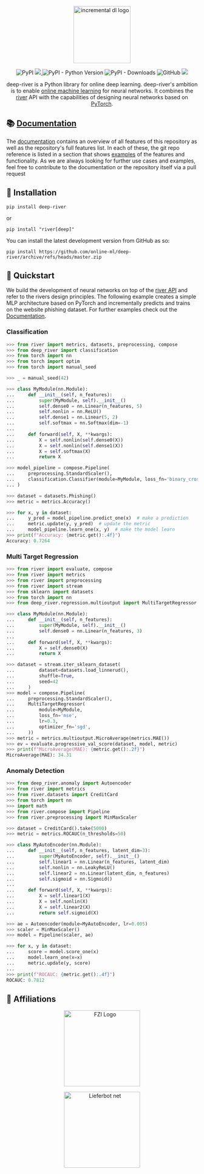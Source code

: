 <p align="center">
  <img height="150px" src="https://raw.githubusercontent.com/online-ml/deep-river/master/docs/img/logo.png" alt="incremental dl logo">
</p>
<p align="center">
    <img alt="PyPI" src="https://img.shields.io/pypi/v/deep-river">
    <a href="https://codecov.io/gh/online-ml/deep-river" > 
        <img src="https://codecov.io/gh/online-ml/deep-river/branch/master/graph/badge.svg?token=ZKUIISZAYA"/> 
    </a>
    <img alt="PyPI - Python Version" src="https://img.shields.io/pypi/pyversions/deep-river">
    <img alt="PyPI - Downloads" src="https://img.shields.io/pypi/dm/deep-river">
    <img alt="GitHub" src="https://img.shields.io/github/license/online-ml/deep-river">
    <a href="https://joss.theoj.org/papers/6a76784f55e8b041d71a7fa776eb386a"><img src="https://joss.theoj.org/papers/6a76784f55e8b041d71a7fa776eb386a/status.svg"></a>
</p>
<p align="center">
    deep-river is a Python library for online deep learning.
    deep-river's ambition is to enable <a href="https://www.wikiwand.com/en/Online_machine_learning">online machine learning</a> for neural networks.
    It combines the <a href="https://www.riverml.xyz">river</a> API with the capabilities of designing neural networks based on <a href="https://pytorch.org">PyTorch</a>.
</p>

## 📚 [Documentation](https://online-ml.github.io/deep-river/)
The [documentation](https://online-ml.github.io/deep-river/) contains an overview of all features of this repository as well as the repository's full features list. 
In each of these, the git repo reference is listed in a section that shows [examples](https://github.com/online-ml/deep-river/blob/master/docs/examples) of the features and functionality.
As we are always looking for further use cases and examples, feel free to contribute to the documentation or the repository itself via a pull request

## 💈 Installation

```shell
pip install deep-river
```
or
```shell
pip install "river[deep]"
```
You can install the latest development version from GitHub as so:

```shell
pip install https://github.com/online-ml/deep-river/archive/refs/heads/master.zip
```

## 🍫 Quickstart

We build the development of neural networks on top of the <a href="https://www.riverml.xyz">river API</a> and refer to the rivers design principles.
The following example creates a simple MLP architecture based on PyTorch and incrementally predicts and trains on the website phishing dataset.
For further examples check out the <a href="https://online-ml.github.io/deep-river">Documentation</a>.

### Classification

```python
>>> from river import metrics, datasets, preprocessing, compose
>>> from deep_river import classification
>>> from torch import nn
>>> from torch import optim
>>> from torch import manual_seed

>>> _ = manual_seed(42)

>>> class MyModule(nn.Module):
...     def __init__(self, n_features):
...         super(MyModule, self).__init__()
...         self.dense0 = nn.Linear(n_features, 5)
...         self.nonlin = nn.ReLU()
...         self.dense1 = nn.Linear(5, 2)
...         self.softmax = nn.Softmax(dim=-1)
...
...     def forward(self, X, **kwargs):
...         X = self.nonlin(self.dense0(X))
...         X = self.nonlin(self.dense1(X))
...         X = self.softmax(X)
...         return X

>>> model_pipeline = compose.Pipeline(
...     preprocessing.StandardScaler(),
...     classification.Classifier(module=MyModule, loss_fn='binary_cross_entropy', optimizer_fn='adam')
... )

>>> dataset = datasets.Phishing()
>>> metric = metrics.Accuracy()

>>> for x, y in dataset:
...     y_pred = model_pipeline.predict_one(x)  # make a prediction
...     metric.update(y, y_pred)  # update the metric
...     model_pipeline.learn_one(x, y)  # make the model learn
>>> print(f"Accuracy: {metric.get():.4f}")
Accuracy: 0.7264

```
### Multi Target Regression 
```python
>>> from river import evaluate, compose
>>> from river import metrics
>>> from river import preprocessing
>>> from river import stream
>>> from sklearn import datasets
>>> from torch import nn
>>> from deep_river.regression.multioutput import MultiTargetRegressor

>>> class MyModule(nn.Module):
...     def __init__(self, n_features):
...         super(MyModule, self).__init__()
...         self.dense0 = nn.Linear(n_features, 3)
...
...     def forward(self, X, **kwargs):
...         X = self.dense0(X)
...         return X

>>> dataset = stream.iter_sklearn_dataset(
...         dataset=datasets.load_linnerud(),
...         shuffle=True,
...         seed=42
...     )
>>> model = compose.Pipeline(
...     preprocessing.StandardScaler(),
...     MultiTargetRegressor(
...         module=MyModule,
...         loss_fn='mse',
...         lr=0.3,
...         optimizer_fn='sgd',
...     ))
>>> metric = metrics.multioutput.MicroAverage(metrics.MAE())
>>> ev = evaluate.progressive_val_score(dataset, model, metric)
>>> print(f"MicroAverage(MAE): {metric.get():.2f}")
MicroAverage(MAE): 34.31

```

### Anomaly Detection

```python
>>> from deep_river.anomaly import Autoencoder
>>> from river import metrics
>>> from river.datasets import CreditCard
>>> from torch import nn
>>> import math
>>> from river.compose import Pipeline
>>> from river.preprocessing import MinMaxScaler

>>> dataset = CreditCard().take(5000)
>>> metric = metrics.ROCAUC(n_thresholds=50)

>>> class MyAutoEncoder(nn.Module):
...     def __init__(self, n_features, latent_dim=3):
...         super(MyAutoEncoder, self).__init__()
...         self.linear1 = nn.Linear(n_features, latent_dim)
...         self.nonlin = nn.LeakyReLU()
...         self.linear2 = nn.Linear(latent_dim, n_features)
...         self.sigmoid = nn.Sigmoid()
...
...     def forward(self, X, **kwargs):
...         X = self.linear1(X)
...         X = self.nonlin(X)
...         X = self.linear2(X)
...         return self.sigmoid(X)

>>> ae = Autoencoder(module=MyAutoEncoder, lr=0.005)
>>> scaler = MinMaxScaler()
>>> model = Pipeline(scaler, ae)

>>> for x, y in dataset:
...     score = model.score_one(x)
...     model.learn_one(x=x)
...     metric.update(y, score)
...
>>> print(f"ROCAUC: {metric.get():.4f}")
ROCAUC: 0.7812

```

## 🏫 Affiliations

<p align="center">
    <img src="https://upload.wikimedia.org/wikipedia/de/thumb/4/44/Fzi_logo.svg/1200px-Fzi_logo.svg.png?raw=true" alt="FZI Logo" height="200"/>
</p>

<p align="center">
    <img src="https://lieferbotnet.de/wp-content/uploads/2022/09/LieferBotNet-Logo.png?raw=true" alt="Lieferbot net" height="200"/>
</p>
